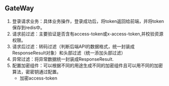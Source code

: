 ## GateWay
1. 登录请求业务：具体业务操作，登录成功后，将token返回给前端，并将token保存到redis中。
2. 请求前过滤：主要验证是否含有access-token或x-access-token,并校验资源权限。
3. 请求后过滤：转码过滤（判断后端API的数据格式，统一封装成ResponseResult对象）和头部过滤（统一添加头部过滤）
4. 异常过滤：将异常数据统一封装成ResponseResult.
5. 配置加密组件：可以根据不同的用途生成不同的加密组件且可以用不同的加密算法，密密钥通过配置。
   * 加密access-token